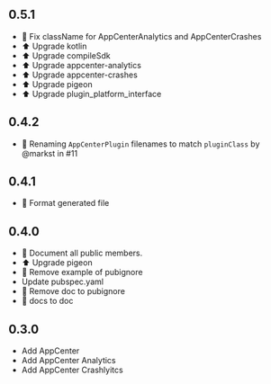 ## 0.5.1

* 📝 Fix className for AppCenterAnalytics and AppCenterCrashes
* ⬆️ Upgrade kotlin
* ⬆️ Upgrade compileSdk
* ⬆️ Upgrade appcenter-analytics
* ⬆️ Upgrade appcenter-crashes
* ⬆️ Upgrade pigeon
* ⬆️ Upgrade plugin_platform_interface

## 0.4.2

* 🐛 Renaming `AppCenterPlugin` filenames to match `pluginClass` by @markst in #11

## 0.4.1

* 🎨 Format generated file

## 0.4.0

* 📝 Document all public members.
* ⬆️ Upgrade pigeon
* 🙈 Remove example of pubignore
* Update pubspec.yaml
* 🙈 Remove doc to pubignore
* 🚚 docs to doc

## 0.3.0

* Add AppCenter
* Add AppCenter Analytics
* Add AppCenter Crashlyitcs
